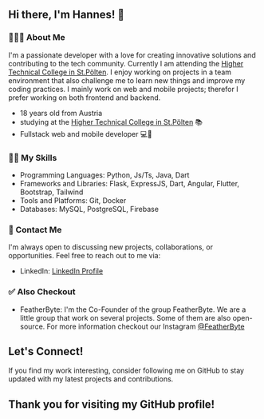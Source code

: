 ## Hi there, I'm Hannes! 👋
### 👨🏼‍🦱 About Me
I'm a passionate developer with a love for creating innovative solutions and contributing to the tech community. Currently I am attending the [Higher Technical College in St.Pölten](https://www.htlstp.ac.at/). I enjoy working on projects in a team environment that also challenge me to learn new things and improve my coding practices. I mainly work on web and mobile projects; therefor I prefer working on both frontend and backend.

+ 18 years old from Austria
+ studying at the [Higher Technical College in St.Pölten](https://www.htlstp.ac.at/) 📚
+ Fullstack web and mobile developer 💻📱


### 👨‍💻 My Skills 
* Programming Languages: Python, Js/Ts, Java, Dart
* Frameworks and Libraries: Flask, ExpressJS, Dart, Angular, Flutter, Bootstrap, Tailwind
* Tools and Platforms: Git, Docker
* Databases: MySQL, PostgreSQL, Firebase

### 📧 Contact Me 
I'm always open to discussing new projects, collaborations, or opportunities. Feel free to reach out to me via:

+ LinkedIn: [LinkedIn Profile](https://www.linkedin.com/in/hannes-koppensteiner-0a1b21267/)

### ✅ Also Checkout
+ FeatherByte: I'm the Co-Founder of the group FeatherByte. We are a little group that work on several projects. Some of them are also open-source. For more information checkout our Instagram [@FeatherByte](https://www.instagram.com/featherbyte.dev/)

## Let's Connect!
If you find my work interesting, consider following me on GitHub to stay updated with my latest projects and contributions.

## Thank you for visiting my GitHub profile!
